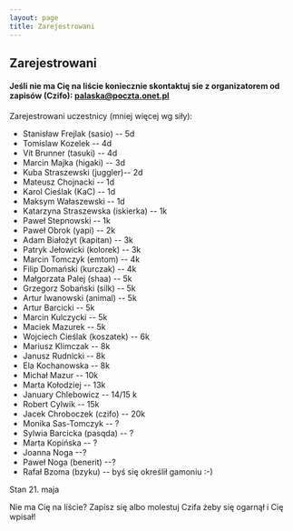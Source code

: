```yaml
---
layout: page
title: Zarejestrowani
---
```


## Zarejestrowani

#### Jeśli nie ma Cię na liście koniecznie skontaktuj sie z organizatorem od zapisów (Czifo): palaska@poczta.onet.pl

Zarejestrowani uczestnicy (mniej więcej wg siły):

- Stanisław Frejlak (sasio) -- 5d
- Tomislaw Kozelek -- 4d
- Vít Brunner (tasuki) -- 4d
- Marcin Majka (higaki) -- 3d
- Kuba Straszewski (juggler)-- 2d
- Mateusz Chojnacki -- 1d
- Karol Cieślak (KaC) -- 1d
- Maksym Wałaszewski -- 1d
- Katarzyna Straszewska (iskierka) -- 1k
- Paweł Stepnowski -- 1k
- Paweł Obrok (yapi) -- 2k
- Adam Białożyt (kapitan) -- 3k
- Patryk Jełowicki (kolorek) -- 3k
- Marcin Tomczyk (emtom) -- 4k
- Filip Domański (kurczak) -- 4k
- Małgorzata Palej (shaa) -- 5k
- Grzegorz Sobański (silk) -- 5k
- Artur Iwanowski (animal) -- 5k
- Artur Barcicki -- 5k
- Marcin Kulczycki -- 5k
- Maciek Mazurek -- 5k
- Wojciech Cieślak (koszatek) -- 6k
- Mariusz Klimczak -- 8k
- Janusz Rudnicki -- 8k
- Ela Kochanowska -- 8k
- Michał Mazur -- 10k
- Marta Kołodziej -- 13k
- January Chlebowicz -- 14/15 k
- Robert Cylwik -- 15k
- Jacek Chroboczek (czifo) -- 20k
- Monika Sas-Tomczyk -- ?
- Sylwia Barcicka (pasqda) -- ?
- Marta Kopińska -- ? 
- Joanna Noga --?
- Paweł Noga (benerit) --?
- Rafał Bzoma (bzyku) -- byś się określił gamoniu :-)


Stan 21. maja

Nie ma Cię na liście?  Zapisz się albo molestuj Czifa żeby się ogarnął i Cię wpisał!
